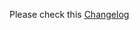 Please check this [Changelog](https://github.com/linuxserver/docker-heimdall/releases/tag/v2.6.1-ls266)
